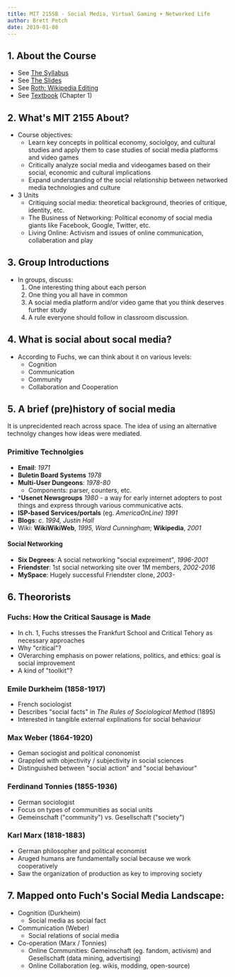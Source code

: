 ```yaml
---
title: MIT 2155B - Social Media, Virtual Gaming + Networked Life
author: Brett Petch
date: 2019-01-08
---
```


## 1. About the Course
- See [The Syllabus][1]
- See [The Slides][2]
- See [Roth: Wikipedia Editing][3]
- See [Textbook][4] (Chapter 1)

## 2. What's MIT 2155 About?
- Course objectives: 
    - Learn key concepts in political economy, sociolgoy, and cultural studies and apply them to case studies of social media platforms and video games
    - Critically analyze social media and videogames based on their social, economic and cultural implications
    - Expand understanding of the social relationship between networked media technologies and culture
- 3 Units
    - Critiquing social media: theoretical background, theories of critique, identity, etc.
    - The Business of Networking: Political economy of social media giants like Facebook, Google, Twitter, etc.
    - Living Online: Activism and issues of online communication, collaberation and play

## 3. Group Introductions
- In groups, discuss:
    1. One interesting thing about each person
    2. One thing you all have in common
    3. A social media platform and/or video game that you think deserves further study
    4. A rule everyone should follow in classroom discussion.
    
## 4. What is social about socal media?
- According to Fuchs, we can think about it on various levels:
    - Cognition
    - Communication
    - Community
    - Collaboration and Cooperation 
    
## 5. A brief (pre)history of social media
It is unprecidented reach across space. The idea of using an alternative technolgy changes how ideas were mediated.

### Primitive Technolgies
- **Email**: *1971*
- **Buletin Board Systems** *1978*
- **Multi-User Dungeons**: *1978-80*
    - Components: parser, counters, etc.
- ***Usenet Newsgroups** *1980* - a way for early internet adopters to post things and express through various communicative acts.
- **ISP-based Services/portals** (eg. *AmericaOnLine) 1991*
- **Blogs**: c. *1994, Justin Hall*
- Wiki: **WikiWikiWeb**, *1995, Ward Cunningham*; **Wikipedia**, *2001*

#### Social Networking
- **Six Degrees**: A social networking "social expreiment", *1996-2001*
- **Friendster**: 1st social networking site over 1M members, *2002-2016*
- **MySpace**: Hugely successful Friendster clone, *2003-*

## 6. Theororists
### Fuchs: How the Critical Sausage is Made
- In ch. 1, Fuchs stresses the Frankfurt School and Critical Tehory as necessary approaches
- Why "critical"?
- OVerarching emphasis on power relations, politics, and ethics: goal is social improvement
- A kind of "toolkit"?

### Emile Durkheim (1858-1917)
- French sociologist
- Describes "social facts" in *The Rules of Sociological Method* (1895)
- Interested in tangible external explinations for social behaviour

### Max Weber (1864-1920)
- Geman sociogist and political cononomist
- Grappled with objectivity / subjectivity in social sciences
- Distinguished between "social action" and "social behaviour"

### Ferdinand Tonnies (1855-1936)
- German sociologist
- Focus on types of communities as social units
- Gemeinschaft ("community") vs. Gesellschaft ("society")

### Karl Marx (1818-1883)
- German philosopher and political economist
- Aruged humans are fundamentally social because we work cooperatively
- Saw the organization of production as key to improving society

## 7. Mapped onto Fuch's Social Media Landscape:
- Cognition (Durkheim)
    - Social media as social fact
- Communication (Weber)
    - Social relations of social media
- Co-operation (Marx / Tonnies)
    - Online Communities: Gemeinschaft (eg. fandom, activism) and Gesellschaft (data mining, advertising)
    - Online Collaboration (eg. wikis, modding, open-source)

<object style="width: 45vw; height: 45vh;" data="attachments/Lecture-0/syllabus.pdf">
</object>

<object style="width: 45vw; height: 45vh;" data="attachments/Lecture-0/slides.pdf">
</object>

[1]: attachments/Lecture-0/syllabus.pdf
[2]: attachments/Lecture-0/slides.pdf
[3]: https://journals.uic.edu/ojs/index.php/fm/article/view/4340/3687
[4]: http://93.174.95.29/main/1570000/f32300c2fbdf3f0d3359601112863dd9/Christian%20Fuchs%20-%20Social%20Media_%20A%20Critical%20Introduction-SAGE%20Publications%20Ltd%20%282013%29.pdf